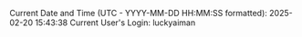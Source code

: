 Current Date and Time (UTC - YYYY-MM-DD HH:MM:SS formatted): 2025-02-20 15:43:38
Current User's Login: luckyaiman
